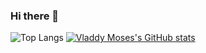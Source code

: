 ### Hi there 👋

<!--
**vladdy-moses/vladdy-moses** is a ✨ _special_ ✨ repository because its `README.md` (this file) appears on your GitHub profile.

Here are some ideas to get you started:

- 🔭 I’m currently working on ...
- 🌱 I’m currently learning ...
- 👯 I’m looking to collaborate on ...
- 🤔 I’m looking for help with ...
- 💬 Ask me about ...
- 📫 How to reach me: ...
- 😄 Pronouns: ...
- ⚡ Fun fact: ...
-->
![Top Langs](https://github-readme-stats.vercel.app/api/top-langs/?username=vladdy-moses&layout=compact)
[![Vladdy Moses's GitHub stats](https://github-readme-stats.vercel.app/api?username=vladdy-moses)](https://github.com/anuraghazra/github-readme-stats)
